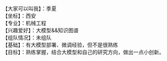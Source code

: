 【大家可以叫我】：季夏  
【坐标】：西安  
【专业】：机械工程  
【兴趣爱好】：大模型&&知识图谱  
【组队情况】：未组队  
【基础】：有大模型部署、微调经验，但不是很熟练  
【目标】：熟练掌握，结合大模型和自己的研究方向，做出一点小创新。  